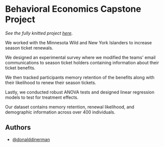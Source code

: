 # Behavioral Economics Capstone Project

*See the fully knitted project [here](https://donald-dinerman.github.io/Behavioral-Economics-Capstone-Project/)*.

We worked with the Minnesota Wild and New York
Islanders to increase season ticket renewals.

We designed an experimental survey where we modified
the teams' email communications to season ticket 
holders containing information about their ticket 
benefits.

We then tracked participants memory retention of
the benefits along with their likelihood to renew 
their season tickets.

Lastly, we conducted robust ANOVA tests and designed 
linear regression models to test for treatment effects.

Our dataset contains memory retention, renewal 
likelihood, and demographic information across over 
400 individuals. 

## Authors

- [@donalddinerman](https://www.github.com/Donald-Dinerman)
